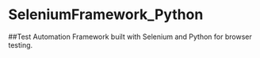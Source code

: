 # SeleniumFramework_Python

##Test Automation Framework built with Selenium and Python for browser testing.

